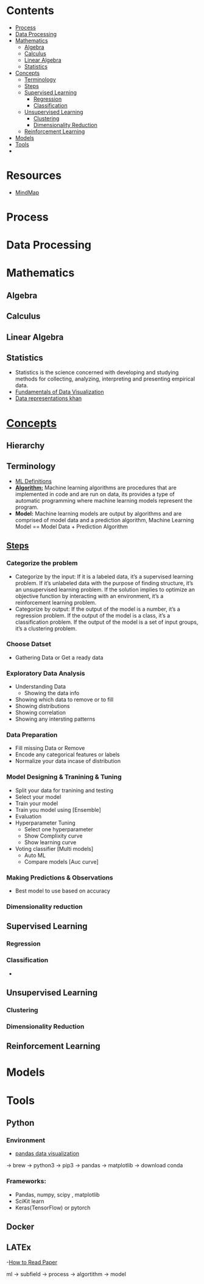  # Contents
- [Process](#Process)
- [Data Processing](#Data-Processing) 
- [Mathematics](#Mathematics)
  * [Algebra](#Algebra)
  * [Calculus](#Calculus)
  * [Linear Algebra](#Linear-Algebra)
  * [Statistics](#Statistics)
- [Concepts](#Concepts)
  * [Terminology](#Terminology)
  * [Steps](#Steps)
  * [Supervised Learning](#Supervised-Learning)
       * [Regression](#Regression)
       * [Classification](#Classification)
  * [Unsupervised Learning](#Unsupervised-Learning)
       * [Clustering](#Clustering)
       * [Dimensionality Reduction](#Dimensionality-Reduction)
  * [Reinforcement Learning](#Reinforcement-Learning)
- [Models](#Models)
- [Tools](#Tools)
- []() 


# Resources
- [MindMap](https://github.com/dformoso/machine-learning-mindmap)

# Process

# Data Processing


# Mathematics
## Algebra
## Calculus
## Linear Algebra
## Statistics
- Statistics is the science concerned with developing and studying methods for collecting, analyzing, interpreting and presenting empirical data.
- [Fundamentals of Data Visualization](https://clauswilke.com/dataviz/)
- [Data representations khan](https://www.khanacademy.org/test-prep/praxis-math/praxis-math-lessons/gtp--praxis-math--lessons--statistics-and-probability/a/gtp--praxis-math--article--data-representations--lesson)

# [Concepts](https://developers.google.com/machine-learning/glossary)

## Hierarchy

## Terminology
- [ML Definitions](https://medium.com/technology-nineleaps/some-key-machine-learning-definitions-b524eb6cb48)
- [**Algorithm:**](https://machinelearningmastery.com/difference-between-algorithm-and-model-in-machine-learning/) Machine learning algorithms are procedures that are implemented in code and are run on data, its provides a type of automatic programming where machine learning models represent the program.
- **Model:** Machine learning models are output by algorithms and are comprised of model data and a prediction algorithm, Machine Learning Model == Model Data + Prediction Algorithm


## [Steps](https://towardsdatascience.com/do-you-know-how-to-choose-the-right-machine-learning-algorithm-among-7-different-types-295d0b0c7f60)

### Categorize the problem
- Categorize by the input: If it is a labeled data, it’s a supervised learning problem. If it’s unlabeled data with the purpose of finding structure, it’s an unsupervised learning problem. If the solution implies to optimize an objective function by interacting with an environment, it’s a reinforcement learning problem.
- Categorize by output: If the output of the model is a number, it’s a regression problem. If the output of the model is a class, it’s a classification problem.
  If the output of the model is a set of input groups, it’s a clustering problem.
### Choose Datset
- Gathering Data or Get a ready data

### Exploratory Data Analysis
- Understanding Data
  - Showing the data info
- Showing which data to remove or to fill 
- Showing distributions
- Showing correlation
- Showing any intersting patterns 


### Data Preparation
- Fill missing Data or Remove
- Encode any categorical features or labels
- Normalize your data incase of distribution

### Model Designing & Tranining & Tuning
- Split your data for tranining and testing
- Select your model 
- Train your model
- Train you model using [Ensemble]
- Evaluation
- Hyperparameter Tuning
  - Select one hyperparameter
  - Show Complixity curve
  - Show learning curve
- Voting classifier [Multi models]
  - Auto ML
  - Compare models [Auc curve]
### Making Predictions & Observations
- Best model to use based on accuracy
### Dimensionality reduction


## Supervised Learning
### Regression
### Classification
- 

## Unsupervised Learning
### Clustering
### Dimensionality Reduction

## Reinforcement Learning

# Models
# Tools
## Python
### Environment
- [pandas data visualization](https://towardsdatascience.com/introduction-to-data-visualization-in-python-89a54c97fbed)

-> brew -> python3 -> pip3 -> pandas -> matplotlib
-> download conda
### Frameworks:
- Pandas, numpy, scipy , matplotlib
- SciKit learn
- Keras(TensorFlow) or pytorch
## Docker
## LATEx
-[How to Read Paper](https://web.stanford.edu/class/ee384m/Handouts/HowtoReadPaper.pdf)



ml -> subfield -> process -> algortithm -> model
